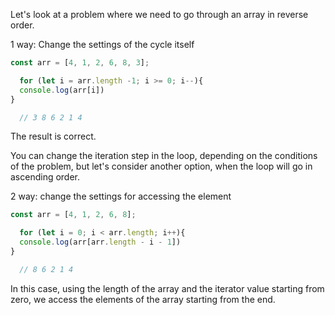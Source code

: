 Let's look at a problem where we need to go through an array in reverse order.

1 way: Change the settings of the cycle itself
```javascript
const arr = [4, 1, 2, 6, 8, 3];

  for (let i = arr.length -1; i >= 0; i--){
  console.log(arr[i])
}

  // 3 8 6 2 1 4
```
The result is correct.

You can change the iteration step in the loop, depending on the conditions of the problem, but
let's consider another option, when the loop will go in ascending order.

2 way: change the settings for accessing the element

```javascript
const arr = [4, 1, 2, 6, 8];

  for (let i = 0; i < arr.length; i++){
  console.log(arr[arr.length - i - 1])
}

  // 8 6 2 1 4
```

In this case, using the length of the array and the iterator value starting from zero,
we access the elements of the array starting from the end.